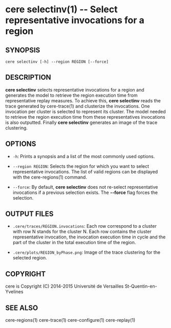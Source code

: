 cere selectinv(1) -- Select representative invocations for a region
==================================================================

## SYNOPSIS

```
cere selectinv [-h] --region REGION [--force]
```

## DESCRIPTION

**cere selectinv** selects representative invocations for a region and generates
the model to retrieve the region execution time from representative replay measures.
To achieve this, **cere selectinv** reads the trace generated by cere-trace(1)
and clusterize the invocations. One invocation per cluster is selected to
represent its cluster. The model needed to retrieve the region execution time
from these representatives invocations is also outputted. Finally **cere selectinv**
generates an image of the trace clustering.
 
## OPTIONS

  * `-h`:
    Prints a synopsis and a list of the most commonly used options.

  * `--region REGION`:
    Selects the region for which you want to select representative invocations.
    The list of valid regions can be displayed with the cere-regions(1) command.

  * `--force`:
    By default, **cere selectinv** does not re-select representative invocations
    if a previous selection exists. The **--force** flag forces the selection.

## OUTPUT FILES

  * `.cere/traces/REGION.invocations`:
    Each row correspond to a cluster with row N stands for the cluster N. Each
    row contains the cluster representative invocation, the invocation execution
    time in cycle and the part of the cluster in the total execution time of the
    region.

  * `.cere/plots/REGION_byPhase.png`:
    Image of the trace clustering for the selected region.

## COPYRIGHT

cere is Copyright (C) 2014-2015 Université de Versailles St-Quentin-en-Yvelines

## SEE ALSO

cere-regions(1) cere-trace(1) cere-configure(1) cere-replay(1)
